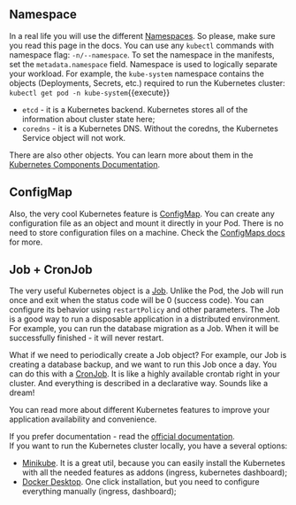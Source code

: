 ## Namespace

In a real life you will use the different [Namespaces](https://kubernetes.io/docs/concepts/overview/working-with-objects/namespaces). So please, make sure you read this page in the docs. You can use any `kubectl` commands with namespace flag: `-n/--namespace`. To set the namespace in the manifests, set the `metadata.namespace` field. Namespace is used to logically separate your workload. For example, the `kube-system` namespace contains the objects (Deployments, Secrets, etc.) required to run the Kubernetes cluster: `kubectl get pod -n kube-system`{{execute}}

- `etcd` - it is a Kubernetes backend. Kubernetes stores all of the information about cluster state here;
- `coredns` - it is a Kubernetes DNS. Without the coredns, the Kubernetes Service object will not work.

There are also other objects. You can learn more about them in the [Kubernetes Components Documentation](https://kubernetes.io/docs/concepts/overview/components).

## ConfigMap

Also, the very cool Kubernetes feature is [ConfigMap](https://kubernetes.io/docs/concepts/configuration/configmap). You can create any configuration file as an object and mount it directly in your Pod. There is no need to store configuration files on a machine. Check the [ConfigMaps docs](https://kubernetes.io/docs/concepts/configuration/configmap) for more.

## Job + CronJob

The very useful Kubernetes object is a [Job](https://kubernetes.io/docs/concepts/workloads/controllers/job). Unlike the Pod, the Job will run once and exit when the status code will be 0 (success code). You can configure its behavior using `restartPolicy` and other parameters. The Job is a good way to run a disposable application in a distributed environment. For example, you can run the database migration as a Job. When it will be successfully finished - it will never restart.

What if we need to periodically create a Job object? For example, our Job is creating a database backup, and we want to run this Job once a day. You can do this with a [CronJob](https://kubernetes.io/docs/concepts/workloads/controllers/cron-jobs). It is like a highly available crontab right in your cluster. And everything is described in a declarative way. Sounds like a dream!

You can read more about different Kubernetes features to improve your application availability and convenience.

If you prefer documentation - read the [official documentation](https://kubernetes.io/docs/home).  
If you want to run the Kubernetes cluster locally, you have a several options:
- [Minikube](https://minikube.sigs.k8s.io/docs/start). It is a great util, because you can easily install the Kubernetes with all the needed features as addons (ingress, kubernetes dashboard);
- [Docker Desktop](https://birthday.play-with-docker.com/kubernetes-docker-desktop). One click installation, but you need to configure everything manually (ingress, dashboard);
